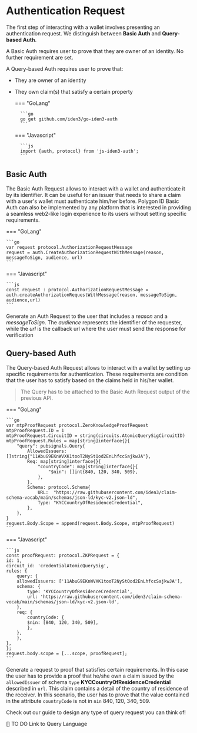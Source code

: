 # Authentication Request

The first step of interacting with a wallet involves presenting an authentication request. We distinguish between **Basic Auth** and **Query-based Auth**.

A Basic Auth requires user to prove that they are owner of an identity. No further requirement are set. 

A Query-based Auth requires user to prove that:

- They are owner of an identity 
- They own claim(s) that satisfy a certain property

	=== "GoLang"

        ```go
        go get github.com/iden3/go-iden3-auth
        ```

	=== "Javascript"

        ```js
        import {auth, protocol} from 'js-iden3-auth';
        ```

## Basic Auth

The Basic Auth Request allows to interact with a wallet and authenticate it by its identifier. It can be useful for an issuer that needs to share a claim with a user's wallet must authenticate him/her before. Polygon ID Basic Auth can also be implemented by any platform that is interested in providing a seamless web2-like login experience to its users without setting specific requirements. 

=== "GoLang"

    ```go
    var request protocol.AuthorizationRequestMessage
    request = auth.CreateAuthorizationRequestWithMessage(reason, messageToSign, audience, url)
    ```

=== "Javascript"

    ```js
    const request : protocol.AuthorizationRequestMessage = auth.createAuthorizationRequestWithMessage(reason, messageToSign, audience,url)
    ```

Generate an Auth Request to the user that includes a *reason* and a *messageToSign*. The *audience* represents the identifier of the requester, while the *url* is the callback url where the user must send the response for verification

## Query-based Auth 

The Query-based Auth Request allows to interact with a wallet by setting up specific requirements for authentication. These requirements are condition that the user has to satisfy based on the claims held in his/her wallet.

> The Query has to be attached to the Basic Auth Request output of the previous API.

=== "GoLang"

    ```go
    var mtpProofRequest protocol.ZeroKnowledgeProofRequest
    mtpProofRequest.ID = 1
    mtpProofRequest.CircuitID = string(circuits.AtomicQuerySigCircuitID)
    mtpProofRequest.Rules = map[string]interface{}{
        "query": pubsignals.Query{
            AllowedIssuers: []string{"11AbuG9EKnWVXK1tooT2NyStQod2EnLhfccSajkwJA"},
            Req: map[string]interface{}{
                "countryCode": map[string]interface{}{
                    "$nin": []int{840, 120, 340, 509},
                },
            },
            Schema: protocol.Schema{
                URL:  "https://raw.githubusercontent.com/iden3/claim-schema-vocab/main/schemas/json-ld/kyc-v2.json-ld",
                Type: "KYCCountryOfResidenceCredential",
            },
        },
    }
    request.Body.Scope = append(request.Body.Scope, mtpProofRequest)       
    ```

=== "Javascript"

    ```js
    const proofRequest: protocol.ZKPRequest = {
    id: 1,
    circuit_id: 'credentialAtomicQuerySig',
    rules: {
        query: {
        allowedIssuers: ['11AbuG9EKnWVXK1tooT2NyStQod2EnLhfccSajkwJA'],
        schema: {
            type: 'KYCCountryOfResidenceCredential',
            url: 'https://raw.githubusercontent.com/iden3/claim-schema-vocab/main/schemas/json-ld/kyc-v2.json-ld',
        },
        req: {
            countryCode: {
            $nin: [840, 120, 340, 509],
            },
        },
        },
    },
    };
    request.body.scope = [...scope, proofRequest];
    ```

Generate a request to proof that satisfies certain requirements. In this case the user has to provide a proof that he/she own a claim issued by the `allowedIssuer` of schema `type` **KYCCountryOfResidenceCredential** described in `url`. This claim contains a detail of the country of residence of the receiver. In this scenario, the user has to prove that the value contained in the attribute `countryCode` is not in `nin` 840, 120, 340, 509.

Check out our guide to design any type of query request you can think of!

[] TO DO Link to Query Language


